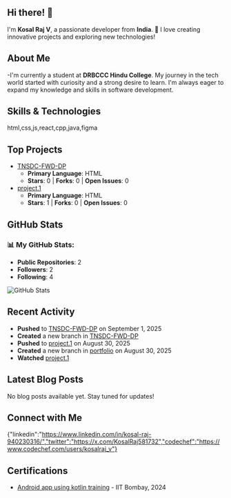 ## Hi there! 👋

I'm **Kosal Raj V**, a passionate developer from **India**. 🚀 I love creating innovative projects and exploring new technologies!

## About Me

-I'm currently a student at **DRBCCC Hindu College**. My journey in the tech world started with curiosity and a strong desire to learn. I'm always eager to expand my knowledge and skills in software development.

## Skills & Technologies

html,css,js,react,cpp,java,figma

## Top Projects

- [TNSDC-FWD-DP](https://github.com/kosalraj2007/TNSDC-FWD-DP)
  - **Primary Language**: HTML
  - **Stars**: 0 | **Forks**: 0 | **Open Issues**: 0
- [project.1](https://github.com/kosalraj2007/project.1)
  - **Primary Language**: HTML
  - **Stars**: 1 | **Forks**: 0 | **Open Issues**: 0

## GitHub Stats

### 📊 My GitHub Stats:

- **Public Repositories**: 2
- **Followers**: 2
- **Following**: 4

![GitHub Stats](https://github-readme-stats.vercel.app/api?username=kosalraj2007&show_icons=true&theme=radical)

## Recent Activity

- **Pushed** to [TNSDC-FWD-DP](https://github.com/kosalraj2007/TNSDC-FWD-DP) on September 1, 2025
- **Created** a new branch in [TNSDC-FWD-DP](https://github.com/kosalraj2007/TNSDC-FWD-DP)
- **Pushed** to [project.1](https://github.com/kosalraj2007/project.1) on August 30, 2025
- **Created** a new branch in [portfolio](https://github.com/kosalraj2007/portfolio) on August 30, 2025
- **Watched** [project.1](https://github.com/kosalraj2007/project.1)

## Latest Blog Posts

No blog posts available yet. Stay tuned for updates!

## Connect with Me

{"linkedin":"https://www.linkedin.com/in/kosal-raj-940230316/","twitter":"https://x.com/KosalRaj581732","codechef":"https://www.codechef.com/users/kosalraj_v"}

## Certifications

- [Android app using kotlin training](file:///C:/Users/admin/OneDrive/Desktop/certificate/KOSAL-RAJ-V-Participant-Certificate%20(1).pdf) - IIT Bombay, 2024
